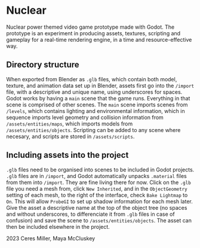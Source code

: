 # Nuclear
Nuclear power themed video game prototype made with Godot.
The prototype is an experiment in producing assets, textures, scripting and gameplay for a real-time rendering engine, in a time and resource-effective way.

## Directory structure
When exported from Blender as `.glb` files, which contain both model, texture, and animation data set up in Blender, assets first go into the `/import` file, with a descriptive and unique name, using underscores for spaces.
Godot works by having a `main` scene that the game runs. Everything in that scene is comprised of other scenes. The `main` scene imports scenes from `/levels`, which contains lighting and environmental information, which in sequence imports level geometry and collision information from `/assets/entities/maps`, which imports models from `/assets/entities/objects`. 
Scripting can be added to any scene where necesary, and scripts are stored in `/assets/scripts`.

## Including assets into the project
`.glb` files need to be organised into scenes to be included in Godot projects. `.glb` files are in `/import`, and Godot automatically unpacks `.material` files from them into `/import`. They are fine living there for now.
Click on the `.glb` file you need a mesh from, click `New Inherited`, and in the `ObjectGeometry` setting of each mesh, to the right of the interface, check `Bake Lightmap` to `On`. This will allow `ProbeGI` to set up shadow information for each mesh later.
Give the asset a descriptive name at the top of the object tree (no spaces and without underscores, to differenciate it from `.glb` files in case of confusion) and save the scene to `/assets/entities/objects`. The asset can then be included elsewhere in the project.

2023 Ceres Miller, Maya McCluskey
